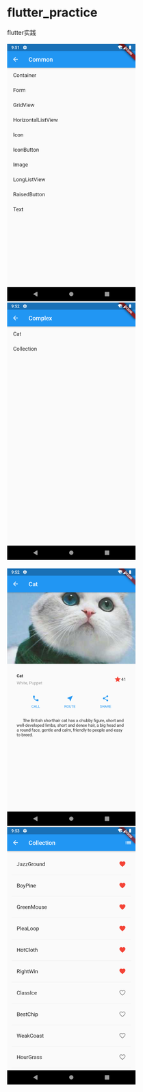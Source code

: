 # flutter_practice
 flutter实践
<br><br>
<img src="https://github.com/AiFengH/flutter_practice/blob/master/images/common.png" width="300" style='margin-right:20px'/>
<img src="https://github.com/AiFengH/flutter_practice/blob/master/images/complex.png" width="300"/>
<br><br>
<img src="https://github.com/AiFengH/flutter_practice/blob/master/images/cat.png" width="300" style='margin-right:20px'/>
<img src="https://github.com/AiFengH/flutter_practice/blob/master/images/collection.png" width="300"/>